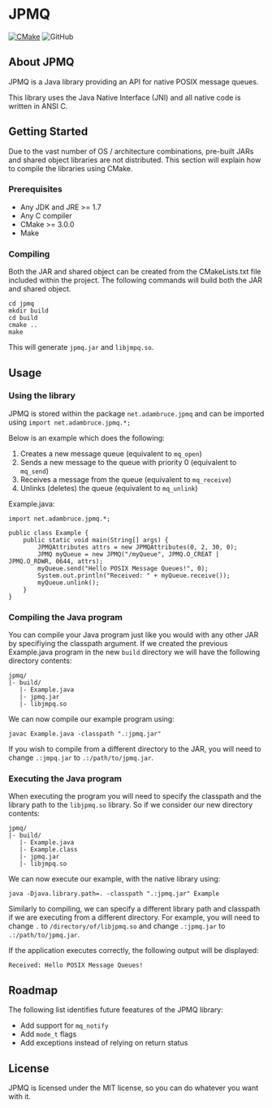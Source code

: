 # JPMQ

[![CMake](https://github.com/adamdb5/jpmq/actions/workflows/cmake.yml/badge.svg)](https://github.com/adamdb5/jpmq/actions/workflows/cmake.yml)
![GitHub](https://img.shields.io/github/license/adamdb5/jpmq)


## About JPMQ
JPMQ is a Java library providing an API for native POSIX message queues.

This library uses the Java Native Interface (JNI) and all native code is written in ANSI C.

## Getting Started
Due to the vast number of OS / architecture combinations, pre-built JARs and shared object libraries are not distributed. This section will explain how to compile the libraries using CMake.

### Prerequisites
- Any JDK and JRE >= 1.7
- Any C compiler
- CMake >= 3.0.0
- Make

### Compiling
Both the JAR and shared object can be created from the CMakeLists.txt file included within the project. The following commands will build both the JAR and shared object.

```
cd jpmq
mkdir build
cd build
cmake ..
make
```

This will generate `jpmq.jar` and `libjmpq.so`.

## Usage

### Using the library
JPMQ is stored within the package `net.adambruce.jpmq` and can be imported using `import net.adambruce.jpmq.*;`

Below is an example which does the following:

1. Creates a new message queue (equivalent to `mq_open`)
2. Sends a new message to the queue with priority 0 (equivalent to `mq_send`)
3. Receives a message from the queue (equivalent to `mq_receive`)
4. Unlinks (deletes) the queue (equivalent to `mq_unlink`)

Example.java:

```
import net.adambruce.jpmq.*;

public class Example {
	public static void main(String[] args) {
		JPMQAttributes attrs = new JPMQAttributes(0, 2, 30, 0);
		JPMQ myQueue = new JPMQ("/myQueue", JPMQ.O_CREAT | JPMQ.O_RDWR, 0644, attrs);
		myQueue.send("Hello POSIX Message Queues!", 0);
		System.out.println("Received: " + myQueue.receive());			      
		myQueue.unlink();
	}
}
```

### Compiling the Java program
You can compile your Java program just like you would with any other JAR by specifiying the classpath argument. If we created the previous Example.java program in the new `build` directory we will have the following directory contents:

```
jpmq/
|- build/
   |- Example.java
   |- jpmq.jar
   |- libjmpq.so
```

We can now compile our example program using:

`javac Example.java -classpath ".:jpmq.jar"`

If you wish to compile from a different directory to the JAR, you will need to change `.:jmpq.jar` to `.:/path/to/jpmq.jar`.

### Executing the Java program

When executing the program you will need to specify the classpath and the library path to the `libjpmq.so` library. So if we consider our new directory contents:

```
jpmq/
|- build/
   |- Example.java
   |- Example.class
   |- jpmq.jar
   |- libjmpq.so
```

We can now execute our example, with the native library using:

`java -Djava.library.path=. -classpath ".:jpmq.jar" Example`

Similarly to compiling, we can specify a different library path and classpath if we are executing from a different directory. For example, you will need to change `.` to `/directory/of/libjpmq.so` and change `.:jpmq.jar` to `.:/path/to/jpmq.jar`.

If the application executes correctly, the following output will be displayed:


`Received: Hello POSIX Message Queues!`


## Roadmap
The following list identifies future feeatures of the JPMQ library:

- Add support for `mq_notify`
- Add `mode_t` flags
- Add exceptions instead of relying on return status


## License
JPMQ is licensed under the MIT license, so you can do whatever you want with it.
